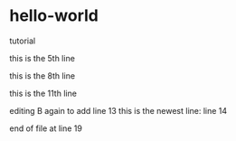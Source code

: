 # hello-world
tutorial


this is the 5th line


this is the 8th line


this is the 11th line 

editing B again to add line 13
this is the newest line: line 14




end of file at line 19
